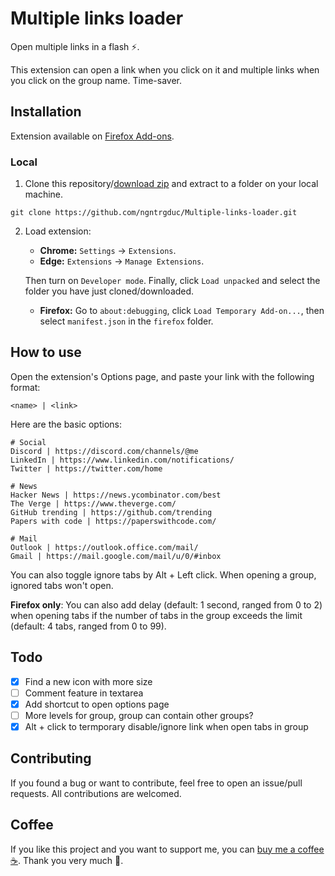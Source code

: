 # Multiple links loader
Open multiple links in a flash ⚡.

This extension can open a link when you click on it and multiple links when you click on the group name. Time-saver.

## Installation
Extension available on [Firefox Add-ons](https://addons.mozilla.org/en-US/firefox/addon/multiple-links-loader/).

### Local

1. Clone this repository/[download zip](https://github.com/ngntrgduc/Multiple-links-loader/archive/refs/heads/master.zip) and extract to a folder on your local machine.

```git
git clone https://github.com/ngntrgduc/Multiple-links-loader.git
```

2. Load extension:
   - **Chrome:**  `Settings` -> `Extensions`.
   - **Edge:**    `Extensions` -> `Manage Extensions`.

   Then turn on `Developer mode`. Finally, click `Load unpacked` and select the folder you have just cloned/downloaded.

   - **Firefox:** Go to `about:debugging`, click `Load Temporary Add-on...`, then select `manifest.json` in the `firefox` folder.

## How to use
Open the extension's Options page, and paste your link with the following format:

```
<name> | <link>
```

Here are the basic options:

```
# Social
Discord | https://discord.com/channels/@me
LinkedIn | https://www.linkedin.com/notifications/
Twitter | https://twitter.com/home

# News
Hacker News | https://news.ycombinator.com/best
The Verge | https://www.theverge.com/
GitHub trending | https://github.com/trending
Papers with code | https://paperswithcode.com/

# Mail
Outlook | https://outlook.office.com/mail/
Gmail | https://mail.google.com/mail/u/0/#inbox
```

You can also toggle ignore tabs by Alt + Left click. When opening a group, ignored tabs won't open.

**Firefox only**: You can also add delay (default: 1 second, ranged from 0 to 2) when opening tabs if the number of tabs in the group exceeds the limit (default: 4 tabs, ranged from 0 to 99). 

## Todo
- [x] Find a new icon with more size
- [ ] Comment feature in textarea
- [x] Add shortcut to open options page
- [ ] More levels for group, group can contain other groups?
- [x] Alt + click to termporary disable/ignore link when open tabs in group

## Contributing
If you found a bug or want to contribute, feel free to open an issue/pull requests. All contributions are welcomed.

## Coffee
If you like this project and you want to support me, you can [buy me a coffee :coffee:](https://ko-fi.com/ngntrgduc). Thank you very much 💖.
